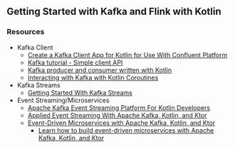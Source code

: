 ## Getting Started with Kafka and Flink with Kotlin

### Resources

- Kafka Client
  - [Create a Kafka Client App for Kotlin for Use With Confluent Platform](https://docs.confluent.io/platform/current/clients/examples/kotlin.html)
  - [Kafka tutorial - Simple client API](https://github.com/aseigneurin/kafka-tutorial-simple-client)
  - [Kafka producer and consumer written with Kotlin](https://lankydan.dev/kafka-producer-and-consumer-written-with-kotlin)
  - [Interacting with Kafka with Kotlin Coroutines](https://nabeelvalley.co.za/blog/2023/11-11/interacting-with-kafka-using-kotlin/)
- Kafka Streams
  - [Getting Started With Kafka Streams](https://lucapette.me/writing/getting-started-with-kafka-streams/)
- Event Streaming/Microservices
  - [Apache Kafka Event Streaming Platform For Kotlin Developers](https://www.youtube.com/watch?v=Y-sqGKsnSHI)
  - [Applied Event Streaming With Apache Kafka, Kotlin, and Ktor](https://www.youtube.com/watch?v=6qxkawU0qKA)
  - [Event-Driven Microservices with Apache Kafka, Kotlin, and Ktor](https://www.youtube.com/watch?v=x9l_6E4jIQY)
    - [Learn how to build event-driven microservices with Apache Kafka, Kotlin, and Ktor](https://gamov.io/workshop/2021/03/30/ktor-kafka-2021.html)
